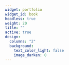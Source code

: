 ```yaml
---
widget: portfolio
widget_id: book
headless: true
weight: 20
title: ""
active: true
design:
  columns: "2"
  background:
    text_color_light: false
    image_darken: 0
---
```

